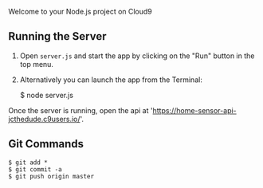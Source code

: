 Welcome to your Node.js project on Cloud9

## Running the Server

1) Open `server.js` and start the app by clicking on the "Run" button in the top menu.

2) Alternatively you can launch the app from the Terminal:

    $ node server.js

Once the server is running, open the api at 'https://home-sensor-api-jcthedude.c9users.io/'.

## Git Commands

    $ git add *
    $ git commit -a
    $ git push origin master